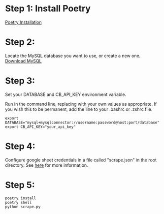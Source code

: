 # Step 1: Install Poetry
[Poetry Installation](https://python-poetry.org/docs/#installation)

# Step 2:
Locate the MySQL database you want to use, or create a new one.
[Download MySQL](https://dev.mysql.com/downloads/mysql/)

# Step 3:
Set your DATABASE and CB_API_KEY environment variable.

Run in the command line, replacing with your own values as appropriate. If you wish this to be permanent, add the line to your .bashrc or .zshrc file.
```
export DATABASE="mysql+mysqlconnector://username:password@host:port/database"
export CB_API_KEY="your_api_key"
```

# Step 4:
Configure google sheet credentials in a file called "scrape.json" in the root directory. See [here](https://developers.google.com/sheets/api/quickstart/python) for more information.

# Step 5:
```
poetry install
poetry shell
python scrape.py
```